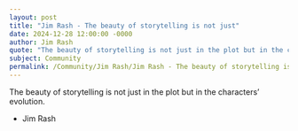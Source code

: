 ```yaml
---
layout: post
title: "Jim Rash - The beauty of storytelling is not just"
date: 2024-12-28 12:00:00 -0000
author: Jim Rash
quote: "The beauty of storytelling is not just in the plot but in the characters’ evolution."
subject: Community
permalink: /Community/Jim Rash/Jim Rash - The beauty of storytelling is not just
---
```


The beauty of storytelling is not just in the plot but in the characters’ evolution.

- Jim Rash
